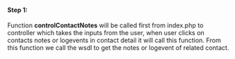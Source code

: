 #### Step 1:

Function **controlContactNotes** will be called first from index.php to controller which takes the inputs from the user, when user clicks on contacts notes or logevents in contact detail it will call this function. From this function we call the wsdl to get the notes or logevent of related contact.
